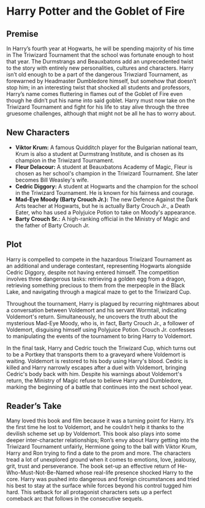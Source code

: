 # Harry Potter and the Goblet of Fire

## Premise

In Harry’s fourth year at Hogwarts, he will be spending majority of his time in The Triwizard Tournament that the school was fortunate enough to host that year. The Durmstrangs and Beauxbatons add an unprecedented twist to the story with entirely new personalities, cultures and characters. Harry isn’t old enough to be a part of the dangerous Triwziard Tournament, as forewarned by Headmaster Dumbledore himself, but somehow that doesn’t stop him; in an interesting twist that shocked all students and professors, Harry’s name comes fluttering in flames out of the Goblet of Fire even though he didn’t put his name into said goblet. Harry must now take on the Triwizard Tournament and fight for his life to stay alive through the three gruesome challenges, although that might not be all he has to worry about.

## New Characters

- **Viktor Krum:** A famous Quidditch player for the Bulgarian national team, Krum is also a student at Durmstrang Institute, and is chosen as its champion in the Triwizard Tournament.
- **Fleur Delacour:** A student at Beauxbatons Academy of Magic, Fleur is chosen as her school's champion in the Triwizard Tournament. She later becomes Bill Weasley's wife.
- **Cedric Diggory:** A student at Hogwarts and the champion for the school in the Triwizard Tournament. He is known for his fairness and courage.
- **Mad-Eye Moody (Barty Crouch Jr.):** The new Defence Against the Dark Arts teacher at Hogwarts, but he is actually Barty Crouch Jr., a Death Eater, who has used a Polyjuice Potion to take on Moody's appearance.
- **Barty Crouch Sr.:** A high-ranking official in the Ministry of Magic and the father of Barty Crouch Jr.

## Plot

Harry is compelled to compete in the hazardous Triwizard Tournament as an additional and underage contestant, representing Hogwarts alongside Cedric Diggory, despite not having entered himself. The competition involves three dangerous tasks: retrieving a golden egg from a dragon, retrieving something precious to them from the merpeople in the Black Lake, and navigating through a magical maze to get to the Triwizard Cup.

Throughout the tournament, Harry is plagued by recurring nightmares about a conversation between Voldemort and his servant Wormtail, indicating Voldemort's return. Simultaneously, he uncovers the truth about the mysterious Mad-Eye Moody, who is, in fact, Barty Crouch Jr., a follower of Voldemort, disguising himself using Polyjuice Potion. Crouch Jr. confesses to manipulating the events of the tournament to bring Harry to Voldemort.

In the final task, Harry and Cedric touch the Triwizard Cup, which turns out to be a Portkey that transports them to a graveyard where Voldemort is waiting. Voldemort is restored to his body using Harry's blood. Cedric is killed and Harry narrowly escapes after a duel with Voldemort, bringing Cedric's body back with him. Despite his warnings about Voldemort's return, the Ministry of Magic refuse to believe Harry and Dumbledore, marking the beginning of a battle that continues into the next school year.

## Reader’s Take

Many loved this book and film because it was a turning point for Harry. It’s the first time he lost to Voldemort, and he couldn’t help it thanks to the devilish scheme set up by Voldemort. This book also plays into some deeper inter-character relationships; Ron’s envy about Harry getting into the Triwizard Tournament unfairly, Hermione going to the ball with Viktor Krum, Harry and Ron trying to find a date to the prom and more. The characters tread a lot of unexplored ground when it comes to emotions, love, jealousy, grit, trust and perseverance. The book set-up an effective return of He-Who-Must-Not-Be-Named whose real-life presence shocked Harry to the core. Harry was pushed into dangerous and foreign circumstances and tried his best to stay at the surface while forces beyond his control tugged him hard. This setback for all protagonist characters sets up a perfect comeback arc that follows in the consecutive sequels.